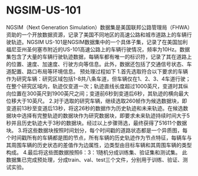 # NGSIM-US-101
  NGSIM（Next Generation Simulation）数据集是美国联邦公路管理局（FHWA）资助的一个开放数据资源，记录了美国不同地区的高速公路和城市道路上的车辆行驶轨迹。NGSIM US-101是NGSIM数据集中的一个具体子集，记录了在美国加利福尼亚州圣何塞市附近的US-101高速公路上的车辆行驶情况，频率为10Hz。数据集包含了大量的车辆行驶轨迹数据，每辆车都有唯一的标识符，记录了其在道路上的位置、速度、加速度、行驶方向等信息。此外，数据还包括了交通信号状态、车道配置、路口布局等环境信息。
  预处理过程如下
  1.首先选取符合以下要求的车辆作为研究车辆：研究区域包括1-8共八条车道，但车辆仅在1、2、3、4车道行驶；在整个研究区域内，轨迹仅变道一次；轨迹直线长度超过1000英尺，变道时其纵向位置在300英尺到1900英尺之间；变道前6秒到变道后6秒，其轨迹的横向最大位移大于10英尺。
  2.对于选取的研究车辆，继续选取260帧作为候选数据块，即变道前13秒至变道后13秒，将这26秒的数据作为历史轨迹和未来轨迹。在候选数据块中选择有完整轨迹的数据块作为研究数据块，即要求未来轨迹持续时间大于5秒并且历史轨迹大于3秒的数据块。经过以上步骤筛选，最终获得了51611个数据块。
  3.将这些数据块按照时间划分，每个时间戳的道路状态都是一个异质图，每个时间戳所有的车辆都是图的节点，所有车辆的历史轨迹作为节点特征，每辆车与其周围车辆的历史状态的差值作为边属性，边类型由目标车辆和其周围车辆的类型构成。
  4.最后将这些图数据按照6：3：1随机分成训练集、验证集和测试集。
此数据集已完成预处理，分成train、val、test三个文件，分别用于训练、验证、测试实验。

